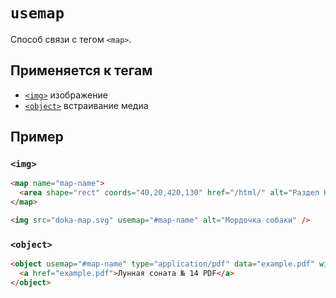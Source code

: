 # `usemap`

Способ связи с тегом `<map>`.

## Применяется к тегам

- [`<img>`](../Tags/img.md) изображение
- [`<object>`](../Tags/object.md) встраивание медиа

## Пример

### `<img>`

```html
<map name="map-name">
  <area shape="rect" coords="40,20,420,130" href="/html/" alt="Раздел HTML" />
</map>

<img src="doka-map.svg" usemap="#map-name" alt="Мордочка собаки" />
```

### `<object>`

```html
<object usemap="#map-name" type="application/pdf" data="example.pdf" width="600" height="700">
  <a href="example.pdf">Лунная соната № 14 PDF</a>
</object>
```
